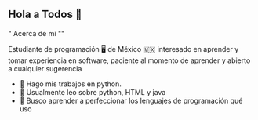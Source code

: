 ## Hola a Todos 👋

" Acerca de mi ""

Estudiante de programación 🖥️ de México 🇲🇽 interesado en aprender y tomar experiencia en software, paciente al momento de aprender y abierto a cualquier sugerencia

- 🔭 Hago mis trabajos en python. 
- 🌱 Usualmente leo sobre python, HTML y java 
- 🤔 Busco aprender a perfeccionar los lenguajes de programación qué uso 
  

